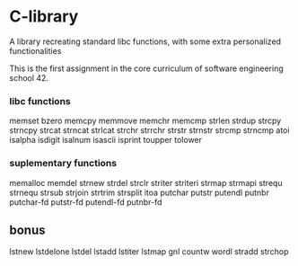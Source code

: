 # C-library
A library recreating standard libc functions, with some extra personalized functionalities

This is the first assignment in the core curriculum of software engineering school 42.

### libc functions

memset
bzero
memcpy
memmove
memchr
memcmp
strlen
strdup
strcpy
strncpy
strcat
strncat
strlcat
strchr
strrchr
strstr
strnstr
strcmp
strncmp
atoi
isalpha
isdigit
isalnum
isascii
isprint
toupper
tolower

### suplementary functions

memalloc
memdel
strnew
strdel
strclr
striter
striteri
strmap
strmapi
strequ
strnequ
strsub
strjoin
strtrim
strsplit
itoa
putchar
putstr
putendl
putnbr
putchar-fd
putstr-fd
putendl-fd
putnbr-fd

## bonus

lstnew
lstdelone
lstdel
lstadd
lstiter
lstmap
gnl
countw
wordl
stradd
strchop
